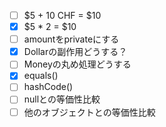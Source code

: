 - [ ] $5 + 10 CHF = $10
- [x] $5 * 2 = $10
- [ ] amountをprivateにする
- [x] Dollarの副作用どうする？
- [ ] Moneyの丸め処理どうする
- [x] equals()
- [ ] hashCode()
- [ ] nullとの等価性比較
- [ ] 他のオブジェクトとの等価性比較
